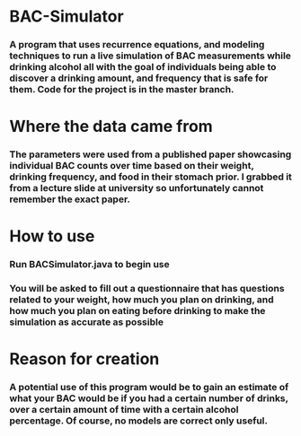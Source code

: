 # BAC-Simulator
### A program that uses recurrence equations, and modeling techniques to run a live simulation of BAC measurements while drinking alcohol all with the goal of individuals being able to discover a drinking amount, and frequency that is safe for them. Code for the project is in the master branch.

# Where the data came from
### The parameters were used from a published paper showcasing individual BAC counts over time based on their weight, drinking frequency, and food in their stomach prior. I grabbed it from a lecture slide at university so unfortunately cannot remember the exact paper.

# How to use
### Run BACSimulator.java to begin use
### You will be asked to fill out a questionnaire that has questions related to your weight, how much you plan on drinking, and how much you plan on eating before drinking to make the simulation as accurate as possible

# Reason for creation
### A potential use of this program would be to gain an estimate of what your BAC would be if you had a certain number of drinks, over a certain amount of time with a certain alcohol percentage. Of course, no models are correct only useful.
